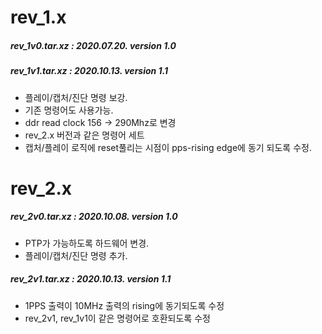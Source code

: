 # rev_1.x  
##### rev_1v0.tar.xz : 2020.07.20. version 1.0     
##### rev_1v1.tar.xz : 2020.10.13. version 1.1    
- 플레이/캡처/진단 명령 보강.  
- 기존 명령어도 사용가능.  
- ddr read clock 156 -> 290Mhz로 변경  
- rev_2.x 버전과 같은 명령어 세트  
- 캡처/플레이 로직에 reset풀리는 시점이 pps-rising edge에 동기 되도록 수정. 
  
# rev_2.x  
##### rev_2v0.tar.xz : 2020.10.08. version 1.0    
- PTP가 가능하도록 하드웨어 변경.  
- 플레이/캡처/진단 명령 추가.  
##### rev_2v1.tar.xz : 2020.10.13. version 1.1    
- 1PPS 출력이 10MHz 출력의 rising에 동기되도록 수정
- rev_2v1, rev_1v1이 같은 명령어로 호환되도록 수정
